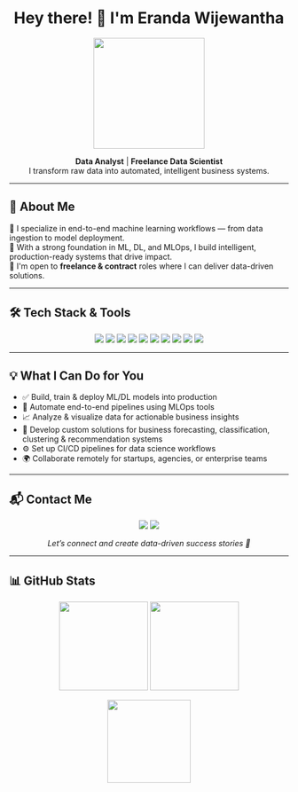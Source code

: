 <h1 align="center">Hey there! 👋 I'm Eranda Wijewantha</h1>
<p align="center">
  <img src="https://media.giphy.com/media/qgQUggAC3Pfv687qPC/giphy.gif" width="200" />
</p>

<p align="center">
  <strong>Data Analyst</strong> | <strong>Freelance Data Scientist</strong><br>
  I transform raw data into automated, intelligent business systems.
</p>

---

## 🚀 About Me

🎯 I specialize in end-to-end machine learning workflows — from data ingestion to model deployment.  
🧠 With a strong foundation in ML, DL, and MLOps, I build intelligent, production-ready systems that drive impact.  
🤝 I'm open to **freelance & contract** roles where I can deliver data-driven solutions.  

---

## 🛠️ Tech Stack & Tools

<p align="center">
  <img src="https://img.shields.io/badge/Python-3776AB?style=for-the-badge&logo=python&logoColor=white" />
  <img src="https://img.shields.io/badge/SQL-4479A1?style=for-the-badge&logo=postgresql&logoColor=white" />
  <img src="https://img.shields.io/badge/Scikit--Learn-F7931E?style=for-the-badge&logo=scikit-learn&logoColor=white" />
  <img src="https://img.shields.io/badge/TensorFlow-FF6F00?style=for-the-badge&logo=tensorflow&logoColor=white" />
  <img src="https://img.shields.io/badge/PyTorch-EE4C2C?style=for-the-badge&logo=pytorch&logoColor=white" />
  <img src="https://img.shields.io/badge/Docker-2496ED?style=for-the-badge&logo=docker&logoColor=white" />
  <img src="https://img.shields.io/badge/Airflow-017CEE?style=for-the-badge&logo=apache-airflow&logoColor=white" />
  <img src="https://img.shields.io/badge/MLflow-0194E2?style=for-the-badge&logo=mlflow&logoColor=white" />
  <img src="https://img.shields.io/badge/PowerBI-F2C811?style=for-the-badge&logo=powerbi&logoColor=black" />
  <img src="https://img.shields.io/badge/Tableau-E97627?style=for-the-badge&logo=tableau&logoColor=white" />
</p>

---

## 💡 What I Can Do for You

- ✅ Build, train & deploy ML/DL models into production  
- 🔄 Automate end-to-end pipelines using MLOps tools  
- 📈 Analyze & visualize data for actionable business insights  
- 🧪 Develop custom solutions for business forecasting, classification, clustering & recommendation systems  
- ⚙️ Set up CI/CD pipelines for data science workflows  
- 🌍 Collaborate remotely for startups, agencies, or enterprise teams  

---

## 📬 Contact Me

<p align="center">
  <a href="erandalakshan3567@gmail.com"><img src="https://img.shields.io/badge/Email-D14836?style=for-the-badge&logo=gmail&logoColor=white"></a>
  <a href="https://www.linkedin.com/in/eranda-wijewantha" target="_blank">
  <img src="https://img.shields.io/badge/LinkedIn-0A66C2?style=for-the-badge&logo=linkedin&logoColor=white" />
</a>
</p>

<p align="center"><em>Let’s connect and create data-driven success stories 🚀</em></p>

---

## 📊 GitHub Stats

<p align="center">
  <img src="https://github-readme-stats.vercel.app/api?username=erandawi&show_icons=true&theme=github_dark" height="160">
  <img src="https://github-readme-stats.vercel.app/api/top-langs/?username=erandawi&layout=compact&theme=github_dark" height="160">
</p>

<p align="center">
  <img src="https://github-readme-streak-stats.herokuapp.com/?user=erandawi&theme=github-dark&date_format=M%20j%5B%2C%20Y%5D" height="150">
</p>
